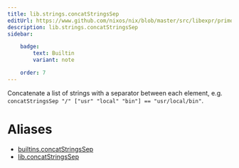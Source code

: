 ```yaml
---
title: lib.strings.concatStringsSep
editUrl: https://www.github.com/nixos/nix/blob/master/src/libexpr/primops.cc
description: lib.strings.concatStringsSep
sidebar:

    badge:
        text: Builtin
        variant: note

    order: 7
---
```


Concatenate a list of strings with a separator between each
element, e.g. `concatStringsSep "/" ["usr" "local" "bin"] ==
"usr/local/bin"`.


# Aliases

- [builtins.concatStringsSep](/reference/builtinsconcatStringsSep)
- [lib.concatStringsSep](/reference/libconcatStringsSep)


